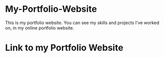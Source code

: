 # My-Portfolio-Website

This is my portfolio website. You can see my skills and projects I've worked on, in my online portfolio website.

# Link to my Portfolio Website
